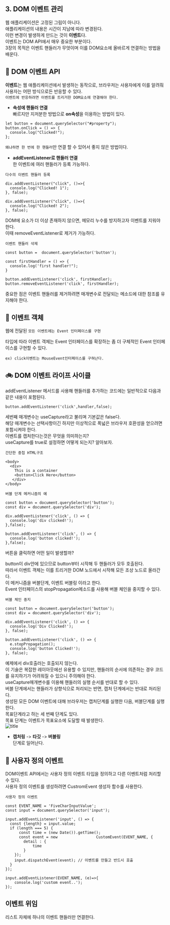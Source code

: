 ## 3. DOM 이벤트 관리

웹 애플리케이션은 고정된 그림이 아니다. <br/>
애플리케이션의 내용은 시간이 지남에 따라 변경된다. <br/>
이런 변경이 발생하게 만드는 것이 **이벤트**다. <br/>
이벤트는 DOM API에서 매우 중요한 부분이다. <br/>
3장의 목적은 이벤트 핸들러가 무엇이며 이를 DOM요소에 올바르게 연결하는 방법을 배운다.

## 🎪 DOM 이벤트 API

**이벤트**는 웹 애플리케이션에서 발생하는 동작으로, 브라우저는 사용자에게 이를 알려줘 사용자는 어떤 방식으로든 반응할 수 있다. <br/>
`이벤트에 반응하려면 이벤트를 트리거한 DOM요소에 연결해야 한다.`

- **속성에 핸들러 연결** <br/>
  빠르지만 지저분한 방법으로 **on속성**을 이용하는 방법이 있다.

```
let button = document.querySelector("#property");
button.onClick = () => {
  console.log("Clicked!");
};
```

`왜냐하면 한 번에 한 핸들러`만 연결 할 수 있어서 좋지 않은 방법이다. <br/>

- **addEventListener로 핸들러 연결** <br/>
  한 이벤트에 여러 핸들러가 등록 가능하다.

```
다수의 이벤트 핸들러 등록

div.addEventListener("click", ()=>{
  console.log("Clicked! 1");
}, false);

div.addEventListener("click", ()=>{
  console.log("Clicked! 2");
}, false);
```

DOM에 요소가 더 이상 존재하지 않으면, 메모리 누수를 방지하고자 이벤트를 지워야 한다. <br/>
이때 removeEventListener로 제거가 가능하다.

```
이벤트 핸들러 삭제

const button =  document.querySelector('button');

const firstHandler = () => {
  console.log('first handler!");
}

button.addEventListener('click', firstHandler);
button.removeEventListener('click', firstHandler);
```

중요한 점은 이벤트 핸들러를 제거하려면 매개변수로 전달되는 메소드에 대한 참조를 유지해야 한다.

## 🎉 이벤트 객체

웹에 전달된 `모든 이벤트에는 Event 인터페이스를 구현` <br/>

타입에 따라 이벤트 객체는 Event 인터페이스를 확장하는 좀 더 구체적인 Event 인터페이스를 구현할 수 있다.

```
ex) click이벤트는 MouseEvent인터페이스를 구혀난다.
```

## 🚲 DOM 이벤트 라이프 사이클

addEventListener 메서드를 사용해 핸들러를 추가하는 코드에는 일반적으로 다음과 같은 내용이 포함된다.

```
button.addEventListener('click',handler,false);
```

세번째 매개변수는 useCapture라고 불리며 기본값은 false다. <br/>
해당 매개변수는 선택사항이긴 하지만 이상적으로 폭넓은 브라우저 호환성을 얻으려면 포함시켜야 한다. <br/>
이벤트를 캡처한다는것은 무엇을 의미하는지? <br/>
useCapture를 true로 설정하면 어떻게 되는지?
알아보자.

```
간단한 중첩 HTML구조

<body>
  <div>
    This is a container
    <button>Click Here</button>
   </div>
</body>
```

```
버블 단계 메커니즘의 예

const button = document.querySelector('button');
const div = document.querySelector('div');

div.addEventListener('click', () => {
  console.log('div clicked!');
},false);

button.addEventListener('click', () => {
  console.log('button clicked!');
},false);
```

버튼을 클릭하면 어떤 일이 발생할까? <br/>

button이 div안에 있으므로 button부터 시작해 두 핸들러가 모두 호출된다. <br/>
따라서 이벤트 객체는 이를 트리거한 DOM 노드에서 시작해 모든 조상 노드로 올라간다. <br/>
이 메커니즘을 버블단계, 이벤트 버블링 이라고 한다. <br/>
Event 인터페이스의 stopPropagation메소드를 사용해 버블 체인을 중지할 수 있다.

```
버블 체인 중지

const button = document.querySelector('button');
const div = document.querySelector('div');

div.addEventListener('click', () => {
  console.log('Div Clicked!');
}, false);

button.addEventListener('click', () => {
  e.stopPropagation();
  console.log('button Clicked!');
}, false);
```

예제에서 div호출러는 호출되지 않는다. <br/>
이 기술은 복잡한 레이아웃에선 유용할 수 있지만, 핸들러의 순서에 의존하는 경우 코드를 유지하기가 어려워질 수 있으니 주의해야 한다. <br/>
useCapture매개변수를 이용해 핸들러의 실행 순서를 반대로 할 수 있다. <br/>
버블 단계에서는 핸들러가 상향식으로 처리되는 반면, 캡처 단계에서는 반대로 처리된다. <br/>
생성된 모든 DOM 이벤트에 대해 브라우저는 캡처단계를 실행한 다음, 버블단계를 실행한다. <br/>
목표단계라고 하는 세 번째 단계도 있다. <br/>목표 단계는 이벤트가 목표요소에 도달할 때 발생한다. <br/>
![title](https://velog.velcdn.com/images/junvhui/post/e38efdf2-7c9a-4919-9927-3af0d67a1ac8/image.png)

- **캡처링** -> **타깃** -> **버블링** <br/>
  단계로 일어난다.

## 🧩 사용자 정의 이벤트

DOM이벤트 API에서는 사용자 정의 이벤트 타입을 정의하고 다른 이벤트처럼 처리할 수 있다. <br/>
사용자 정의 이벤트를 생성하려면 CustromEvent 생성자 함수를 사용한다. <br/>

```
사용자 정의 이벤트

const EVENT_NAME = 'FiveCharInputValue';
const input = document.querySelector('input');

input.addEventListener('input', () => {
  const {length} = input.value;
  if (length === 5) {
      const time = (new Date()).getTime();
      const event = new                 CustomEvent(EVENT_NAME, {
        detail : {
            time
        }
    });
    input.dispatchEvent(event); // 이벤트를 만들고 반드시 호출
  }
});

input.addEventListener(EVENT_NAME, (e)=>{
    console.log('custom event..');
});
```

## 이벤트 위임

리스트 자체에 하나의 이벤트 핸들러만 연결한다. <br/>
